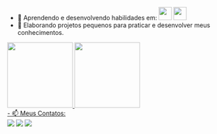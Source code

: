 
- 🌱 Aprendendo e desenvolvendo habilidades em:
<img loading="lazy" src="https://cdn.jsdelivr.net/gh/devicons/devicon/icons/java/java-original.svg" width="30" height="30"/> <img loading="lazy" src="https://cdn.jsdelivr.net/gh/devicons/devicon/icons/csharp/csharp-original.svg" width="30" height="30"/> 
- 🔭 Elaborando projetos pequenos para praticar e desenvolver meus conhecimentos.

<div>
<a href="https://github.com/PedroCoelho02">
<img loading="lazy" height="150em" src="https://github-readme-stats.vercel.app/api/top-langs/?username=PedroCoelho02&layout=compact&langs_count=7&theme=highcontrast"/>
<img loading="lazy" height="150em" src="https://github-readme-stats.vercel.app/api?username=PedroCoelho02&show_icons=true&theme=highcontrast&include_all_commits=true&count_private=true"/>
</div>
  - 📫 Meus Contatos: 
<div>
<a href = "mailto:pedro_junior37@hotmail.com"><img loading="lazy" src="https://img.shields.io/badge/Microsoft_Outlook-0078D4?style=for-the-badge&logo=microsoft-outlook&logoColor=white" target="_blank"></a>
<a href="https://www.linkedin.com/in/pedro-coelho-548293136/" target="_blank"><img loading="lazy" src="https://img.shields.io/badge/-LinkedIn-%230077B5?style=for-the-badge&logo=linkedin&logoColor=white" target="_blank"></a>   
<a href="https://instagram.com/pedro.coelhos/" target="_blank"><img loading="lazy" src="https://img.shields.io/badge/-Instagram-%23E4405F?style=for-the-badge&logo=instagram&logoColor=white" target="_blank"></a>
</div>


